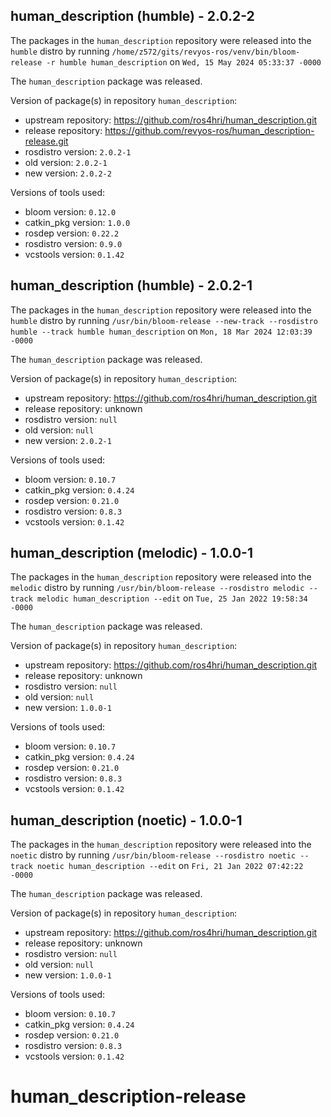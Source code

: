 ## human_description (humble) - 2.0.2-2

The packages in the `human_description` repository were released into the `humble` distro by running `/home/z572/gits/revyos-ros/venv/bin/bloom-release -r humble human_description` on `Wed, 15 May 2024 05:33:37 -0000`

The `human_description` package was released.

Version of package(s) in repository `human_description`:

- upstream repository: https://github.com/ros4hri/human_description.git
- release repository: https://github.com/revyos-ros/human_description-release.git
- rosdistro version: `2.0.2-1`
- old version: `2.0.2-1`
- new version: `2.0.2-2`

Versions of tools used:

- bloom version: `0.12.0`
- catkin_pkg version: `1.0.0`
- rosdep version: `0.22.2`
- rosdistro version: `0.9.0`
- vcstools version: `0.1.42`


## human_description (humble) - 2.0.2-1

The packages in the `human_description` repository were released into the `humble` distro by running `/usr/bin/bloom-release --new-track --rosdistro humble --track humble human_description` on `Mon, 18 Mar 2024 12:03:39 -0000`

The `human_description` package was released.

Version of package(s) in repository `human_description`:

- upstream repository: https://github.com/ros4hri/human_description.git
- release repository: unknown
- rosdistro version: `null`
- old version: `null`
- new version: `2.0.2-1`

Versions of tools used:

- bloom version: `0.10.7`
- catkin_pkg version: `0.4.24`
- rosdep version: `0.21.0`
- rosdistro version: `0.8.3`
- vcstools version: `0.1.42`


## human_description (melodic) - 1.0.0-1

The packages in the `human_description` repository were released into the `melodic` distro by running `/usr/bin/bloom-release --rosdistro melodic --track melodic human_description --edit` on `Tue, 25 Jan 2022 19:58:34 -0000`

The `human_description` package was released.

Version of package(s) in repository `human_description`:

- upstream repository: https://github.com/ros4hri/human_description.git
- release repository: unknown
- rosdistro version: `null`
- old version: `null`
- new version: `1.0.0-1`

Versions of tools used:

- bloom version: `0.10.7`
- catkin_pkg version: `0.4.24`
- rosdep version: `0.21.0`
- rosdistro version: `0.8.3`
- vcstools version: `0.1.42`


## human_description (noetic) - 1.0.0-1

The packages in the `human_description` repository were released into the `noetic` distro by running `/usr/bin/bloom-release --rosdistro noetic --track noetic human_description --edit` on `Fri, 21 Jan 2022 07:42:22 -0000`

The `human_description` package was released.

Version of package(s) in repository `human_description`:

- upstream repository: https://github.com/ros4hri/human_description.git
- release repository: unknown
- rosdistro version: `null`
- old version: `null`
- new version: `1.0.0-1`

Versions of tools used:

- bloom version: `0.10.7`
- catkin_pkg version: `0.4.24`
- rosdep version: `0.21.0`
- rosdistro version: `0.8.3`
- vcstools version: `0.1.42`


# human_description-release